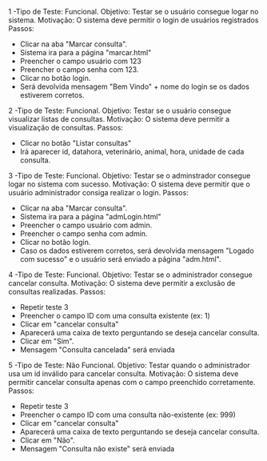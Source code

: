 1 -Tipo de Teste: Funcional.
Objetivo: Testar se o usuário consegue logar no sistema.
Motivação: O sistema deve permitir o login de usuários registrados
Passos:
- Clicar na aba "Marcar consulta".
- Sistema ira para a página "marcar.html"
- Preencher o campo usuário com 123
- Preencher o campo senha com 123.
- Clicar no botão login.
- Será devolvida mensagem "Bem Vindo" + nome do login se os dados estiverem corretos.

2 -Tipo de Teste: Funcional.
Objetivo: Testar se o usuário consegue visualizar listas de consultas.
Motivação: O sistema deve permitir a visualização de consultas.
Passos:
- Clicar no botão "Listar consultas"
- Irá aparecer id, datahora, veterinário, animal, hora, unidade de cada consulta.

3 -Tipo de Teste: Funcional.
Objetivo: Testar se o adminstrador consegue logar no sistema com sucesso.
Motivação: O sistema deve permitir que o usuário administrador consiga realizar o login.
Passos:
- Clicar na aba "Marcar consulta".
- Sistema ira para a página "admLogin.html"
- Preencher o campo usuário com admin.
- Preencher o campo senha com admin.
- Clicar no botão login.
- Caso os dados estiverem corretos, será devolvida mensagem "Logado com sucesso" e o usuário será enviado a página "adm.html".

4 -Tipo de Teste: Funcional.
Objetivo: Testar se o administrador consegue cancelar consulta.
Motivação: O sistema deve permitir a exclusão de consultas realizadas.
Passos:
- Repetir teste 3
- Preencher o campo ID com uma consulta existente (ex: 1)
- Clicar em "cancelar consulta"
- Aparecerá uma caixa de texto perguntando se deseja cancelar consulta.
- Clicar em "Sim".
- Mensagem "Consulta cancelada" será enviada

5 -Tipo de Teste: Não Funcional.
Objetivo: Testar quando o administrador usa um id inválido para cancelar consulta.
Motivação: O sistema deve permitir cancelar consulta apenas com o campo preenchido corretamente.
Passos:
- Repetir teste 3
- Preencher o campo ID com uma consulta não-existente (ex: 999)
- Clicar em "cancelar consulta"
- Aparecerá uma caixa de texto perguntando se deseja cancelar consulta.
- Clicar em "Não".
- Mensagem "Consulta não existe" será enviada
